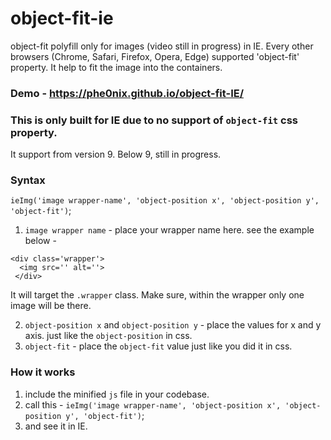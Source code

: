 # object-fit-ie
object-fit polyfill only for images (video still in progress) in IE. Every other browsers (Chrome, Safari, Firefox, Opera, Edge) supported 'object-fit' property. It help to fit the image into the containers.

### Demo - https://phe0nix.github.io/object-fit-IE/

### This is only built for IE due to no support of `object-fit` css property.
It support from version 9. Below 9, still in progress.

### Syntax
`ieImg('image wrapper-name', 'object-position x', 'object-position y', 'object-fit')`;
1. `image wrapper name` - place your wrapper name here. see the example below - 
```
<div class='wrapper'>
  <img src='' alt=''>
 </div>
 ```
It will target the `.wrapper` class. Make sure, within the wrapper only one image will be there.

2. `object-position x` and `object-position y` - place the values for x and y axis. just like the `object-position` in css.
3. `object-fit` - place the `object-fit` value just like you did it in css.

### How it works
1. include the minified `js` file in your codebase.
2. call this - `ieImg('image wrapper-name', 'object-position x', 'object-position y', 'object-fit')`;
3. and see it in IE.
